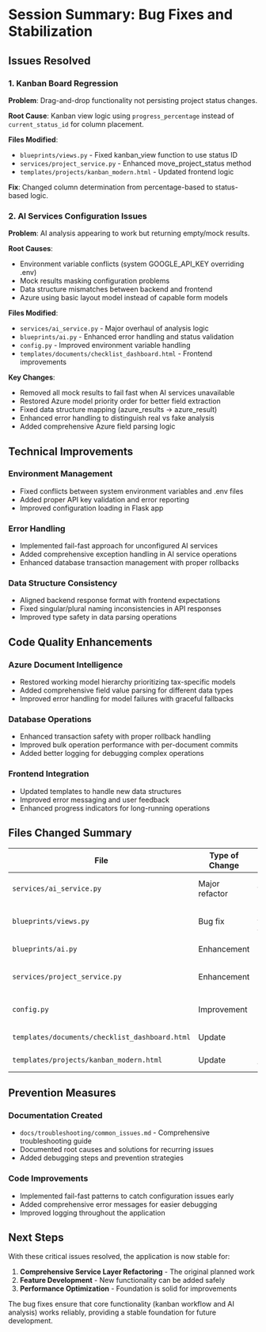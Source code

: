 # Session Summary: Bug Fixes and Stabilization

## Issues Resolved

### 1. Kanban Board Regression
**Problem**: Drag-and-drop functionality not persisting project status changes.

**Root Cause**: Kanban view logic using `progress_percentage` instead of `current_status_id` for column placement.

**Files Modified**:
- `blueprints/views.py` - Fixed kanban_view function to use status ID
- `services/project_service.py` - Enhanced move_project_status method
- `templates/projects/kanban_modern.html` - Updated frontend logic

**Fix**: Changed column determination from percentage-based to status-based logic.

### 2. AI Services Configuration Issues
**Problem**: AI analysis appearing to work but returning empty/mock results.

**Root Causes**:
- Environment variable conflicts (system GOOGLE_API_KEY overriding .env)
- Mock results masking configuration problems
- Data structure mismatches between backend and frontend
- Azure using basic layout model instead of capable form models

**Files Modified**:
- `services/ai_service.py` - Major overhaul of analysis logic
- `blueprints/ai.py` - Enhanced error handling and status validation
- `config.py` - Improved environment variable handling
- `templates/documents/checklist_dashboard.html` - Frontend improvements

**Key Changes**:
- Removed all mock results to fail fast when AI services unavailable
- Restored Azure model priority order for better field extraction
- Fixed data structure mapping (azure_results → azure_result)
- Enhanced error handling to distinguish real vs fake analysis
- Added comprehensive Azure field parsing logic

## Technical Improvements

### Environment Management
- Fixed conflicts between system environment variables and .env files
- Added proper API key validation and error reporting
- Improved configuration loading in Flask app

### Error Handling
- Implemented fail-fast approach for unconfigured AI services
- Added comprehensive exception handling in AI service operations
- Enhanced database transaction management with proper rollbacks

### Data Structure Consistency
- Aligned backend response format with frontend expectations
- Fixed singular/plural naming inconsistencies in API responses
- Improved type safety in data parsing operations

## Code Quality Enhancements

### Azure Document Intelligence
- Restored working model hierarchy prioritizing tax-specific models
- Added comprehensive field value parsing for different data types
- Improved error handling for model failures with graceful fallbacks

### Database Operations
- Enhanced transaction safety with proper rollback handling
- Improved bulk operation performance with per-document commits
- Added better logging for debugging complex operations

### Frontend Integration
- Updated templates to handle new data structures
- Improved error messaging and user feedback
- Enhanced progress indicators for long-running operations

## Files Changed Summary

| File | Type of Change | Impact |
|------|---------------|---------|
| `services/ai_service.py` | Major refactor | Core AI functionality restored |
| `blueprints/views.py` | Bug fix | Kanban board functionality fixed |
| `blueprints/ai.py` | Enhancement | Better error handling |
| `services/project_service.py` | Enhancement | Improved status management |
| `config.py` | Improvement | Better environment handling |
| `templates/documents/checklist_dashboard.html` | Update | UI improvements |
| `templates/projects/kanban_modern.html` | Update | Kanban board fixes |

## Prevention Measures

### Documentation Created
- `docs/troubleshooting/common_issues.md` - Comprehensive troubleshooting guide
- Documented root causes and solutions for recurring issues
- Added debugging steps and prevention strategies

### Code Improvements
- Implemented fail-fast patterns to catch configuration issues early
- Added comprehensive error messages for easier debugging
- Improved logging throughout the application

## Next Steps

With these critical issues resolved, the application is now stable for:
1. **Comprehensive Service Layer Refactoring** - The original planned work
2. **Feature Development** - New functionality can be added safely
3. **Performance Optimization** - Foundation is solid for improvements

The bug fixes ensure that core functionality (kanban workflow and AI analysis) works reliably, providing a stable foundation for future development.